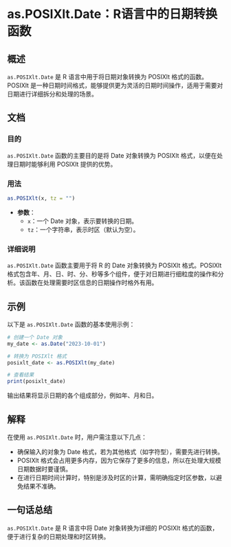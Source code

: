 <!--
Meta Description: # as.POSIXlt.Date：R语言中的日期转换函数 ## 概述 `as.POSIXlt.Date` 是 R 语言中用于将日期对象转换为 POSIXlt 格式的函数。POSIXlt 是一种日期时间格式，能够提供更为灵活的日期时间操作，适用于需要对日期进行详细拆分和处理的场景。 ## 文档 ##...
Meta Keywords: posixlt, date, 格式的函数, 对象转换为, my_date
-->

# as.POSIXlt.Date：R语言中的日期转换函数

## 概述
`as.POSIXlt.Date` 是 R 语言中用于将日期对象转换为 POSIXlt 格式的函数。POSIXlt 是一种日期时间格式，能够提供更为灵活的日期时间操作，适用于需要对日期进行详细拆分和处理的场景。

## 文档
### 目的
`as.POSIXlt.Date` 函数的主要目的是将 Date 对象转换为 POSIXlt 格式，以便在处理日期时能够利用 POSIXlt 提供的优势。

### 用法
```R
as.POSIXlt(x, tz = "")
```
- **参数**：
  - `x`：一个 Date 对象，表示要转换的日期。
  - `tz`：一个字符串，表示时区（默认为空）。

### 详细说明
`as.POSIXlt.Date` 函数主要用于将 R 的 Date 对象转换为 POSIXlt 格式。POSIXlt 格式包含年、月、日、时、分、秒等多个组件，便于对日期进行细粒度的操作和分析。该函数在处理需要时区信息的日期操作时格外有用。

## 示例
以下是 `as.POSIXlt.Date` 函数的基本使用示例：

```R
# 创建一个 Date 对象
my_date <- as.Date("2023-10-01")

# 转换为 POSIXlt 格式
posixlt_date <- as.POSIXlt(my_date)

# 查看结果
print(posixlt_date)
```

输出结果将显示日期的各个组成部分，例如年、月和日。

## 解释
在使用 `as.POSIXlt.Date` 时，用户需注意以下几点：
- 确保输入的对象为 Date 格式，若为其他格式（如字符型），需要先进行转换。
- POSIXlt 格式会占用更多内存，因为它保存了更多的信息，所以在处理大规模日期数据时要谨慎。
- 在进行日期时间计算时，特别是涉及时区的计算，需明确指定时区参数，以避免结果不准确。

## 一句话总结
`as.POSIXlt.Date` 是 R 语言中将 Date 对象转换为详细的 POSIXlt 格式的函数，便于进行复杂的日期处理和时区转换。